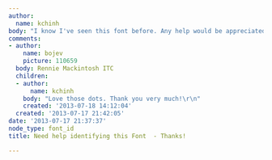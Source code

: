 ```yaml
---
author:
  name: kchinh
body: "I know I've seen this font before. Any help would be appreciated!\r\nKim\r\n[img:sites/default/files/old-images/pencil_4562.jpg]"
comments:
- author:
    name: bojev
    picture: 110659
  body: Rennie Mackintosh ITC
  children:
  - author:
      name: kchinh
    body: "Love those dots. Thank you very much!\r\n"
    created: '2013-07-18 14:12:04'
  created: '2013-07-17 21:42:05'
date: '2013-07-17 21:37:37'
node_type: font_id
title: Need help identifying this Font  - Thanks!

---
```

